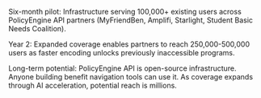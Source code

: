 Six-month pilot: Infrastructure serving 100,000+ existing users across PolicyEngine API partners (MyFriendBen, Amplifi, Starlight, Student Basic Needs Coalition).

Year 2: Expanded coverage enables partners to reach 250,000-500,000 users as faster encoding unlocks previously inaccessible programs.

Long-term potential: PolicyEngine API is open-source infrastructure. Anyone building benefit navigation tools can use it. As coverage expands through AI acceleration, potential reach is millions.
